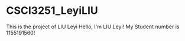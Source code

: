 # CSCI3251_LeyiLIU
This is the project of LIU Leyi
Hello, I'm LIU Leyi!
My Student number is 1155191560!
